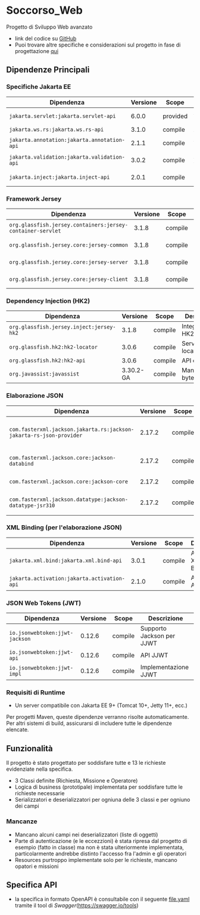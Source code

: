 # Soccorso_Web
Progetto di Sviluppo Web avanzato
- link del codice su [GitHub](https://github.com/StefanoElisio/Soccorso_Web)
- Puoi trovare altre specifiche e considerazioni sul progetto in fase di progettazione [qui](Doc/doc_progettazione.md)

## Dipendenze Principali

### Specifiche Jakarta EE
| Dipendenza | Versione | Scope | Descrizione |
|------------|---------|-------|-------------|
| `jakarta.servlet:jakarta.servlet-api` | 6.0.0 | provided | API Jakarta Servlet |
| `jakarta.ws.rs:jakarta.ws.rs-api` | 3.1.0 | compile | API JAX-RS |
| `jakarta.annotation:jakarta.annotation-api` | 2.1.1 | compile | Annotazioni comuni |
| `jakarta.validation:jakarta.validation-api` | 3.0.2 | compile | API per la validazione |
| `jakarta.inject:jakarta.inject-api` | 2.0.1 | compile | Dependency Injection |

### Framework Jersey

| Dipendenza | Versione | Scope | Descrizione |
|------------|---------|-------|-------------|
| `org.glassfish.jersey.containers:jersey-container-servlet` | 3.1.8 | compile | Container Servlet Jersey |
| `org.glassfish.jersey.core:jersey-common` | 3.1.8 | compile | Utility comuni Jersey |
| `org.glassfish.jersey.core:jersey-server` | 3.1.8 | compile | Implementazione server Jersey |
| `org.glassfish.jersey.core:jersey-client` | 3.1.8 | compile | Implementazione client Jersey |

### Dependency Injection (HK2)

| Dipendenza | Versione | Scope | Descrizione |
|------------|---------|-------|-------------|
| `org.glassfish.jersey.inject:jersey-hk2` | 3.1.8 | compile | Integrazione HK2-Jersey |
| `org.glassfish.hk2:hk2-locator` | 3.0.6 | compile | Service locator HK2 |
| `org.glassfish.hk2:hk2-api` | 3.0.6 | compile | API core HK2 |
| `org.javassist:javassist` | 3.30.2-GA | compile | Manipolazione bytecode |

### Elaborazione JSON

| Dipendenza | Versione | Scope | Descrizione |
|------------|---------|-------|-------------|
| `com.fasterxml.jackson.jakarta.rs:jackson-jakarta-rs-json-provider` | 2.17.2 | compile | Provider JSON Jackson per JAX-RS |
| `com.fasterxml.jackson.core:jackson-databind` | 2.17.2 | compile | Data binding Jackson |
| `com.fasterxml.jackson.core:jackson-core` | 2.17.2 | compile | Core Jackson |
| `com.fasterxml.jackson.datatype:jackson-datatype-jsr310` | 2.17.2 | compile | Supporto Date/Time Java 8 |

### XML Binding (per l'elaborazione JSON)

| Dipendenza | Versione | Scope | Descrizione |
|------------|---------|-------|-------------|
| `jakarta.xml.bind:jakarta.xml.bind-api` | 3.0.1 | compile | API Jakarta XML Binding |
| `jakarta.activation:jakarta.activation-api` | 2.1.0 | compile | API Jakarta Activation |

### JSON Web Tokens (JWT)

| Dipendenza | Versione | Scope | Descrizione |
|------------|---------|-------|-------------|
| `io.jsonwebtoken:jjwt-jackson` | 0.12.6 | compile | Supporto Jackson per JJWT |
| `io.jsonwebtoken:jjwt-api` | 0.12.6 | compile | API JJWT |
| `io.jsonwebtoken:jjwt-impl` | 0.12.6 | compile | Implementazione JJWT |

### Requisiti di Runtime
- Un server compatibile con Jakarta EE 9+ (Tomcat 10+, Jetty 11+, ecc.)

Per progetti Maven, queste dipendenze verranno risolte automaticamente. Per altri sistemi di build, assicurarsi di includere tutte le dipendenze elencate.

## Funzionalità
Il progetto è stato progettato per soddisfare tutte e 13 le richieste evidenziate nella specifica.
- 3 Classi definite (Richiesta, Missione e Operatore)
- Logica di business (prototipale) implementata per soddisfare tutte le richieste necessarie
- Serializzatori e deserializzatori per ogniuna delle 3 classi e per ogniuno dei campi

### Mancanze
- Mancano alcuni campi nei deserializzatori (liste di oggetti)
- Parte di autenticazione (e le eccezzioni) è stata ripresa dal progetto di esempio (fatto in classe) ma non è stata ulteriormente implementata, particolarmente andrebbe distinto l'accesso fra l'admin e gli operatori
- Resources purtroppo implementate solo per le richieste, mancano opatori e missioni

## Specifica API
- la specifica in formato OpenAPI è consultabile con il seguente [file.yaml](Doc/Specifica_OpenAPI.yaml) tramite il tool di *Swagger*(<https://swagger.io/tools>)
